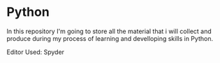 # Python

In this repository I'm going to store all the material that i will collect and produce during my process of learning and develloping skills in Python. 

Editor Used: Spyder  
